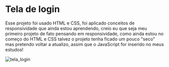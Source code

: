 # Tela de login


Esse projeto foi usado HTML e CSS, foi aplicado conceitos de responsividade que ainda estou aprendendo, creio eu que seja meu primeiro projeto de fato pensando em responsividade, como ainda estou no começo do HTML e CSS talvez o projeto tenha ficado um pouco "seco" mas pretendo voltar a atualizo, assim que o JavaScript for inserido no meus estudos!



![tela_login](https://user-images.githubusercontent.com/86928449/159175893-16c1d4c2-a1c6-4d1b-889d-b3339a24de4f.png)
